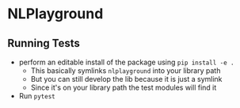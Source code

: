 # NLPlayground

## Running Tests
* perform an editable install of the package using `pip install -e .`
  * This basically symlinks `nlplayground` into your library path
  * But you can still develop the lib because it is just a symlink
  * Since it's on your library path the test modules will find it
* Run `pytest`
